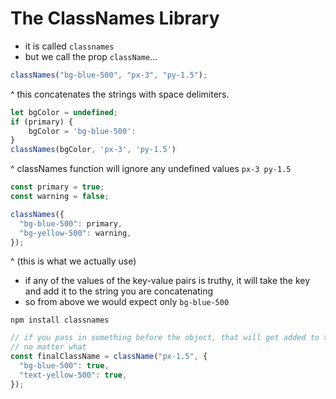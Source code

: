 # The ClassNames Library

- it is called `classnames`
- but we call the prop `className`...

```js
classNames("bg-blue-500", "px-3", "py-1.5");
```

^ this concatenates the strings with space delimiters.

```js
let bgColor = undefined;
if (primary) {
    bgColor = 'bg-blue-500':
}
classNames(bgColor, 'px-3', 'py-1.5')
```

^ classNames function will ignore any undefined values
`px-3 py-1.5`

```js
const primary = true;
const warning = false;

classNames({
  "bg-blue-500": primary,
  "bg-yellow-500": warning,
});
```

^ (this is what we actually use)

- if any of the values of the key-value pairs is truthy, it will take the key and add it to the string you are concatenating
- so from above we would expect only `bg-blue-500`

`npm install classnames`

```js
// if you pass in something before the object, that will get added to the string
// no matter what
const finalClassName = className("px-1.5", {
  "bg-blue-500": true,
  "text-yellow-500": true,
});
```

